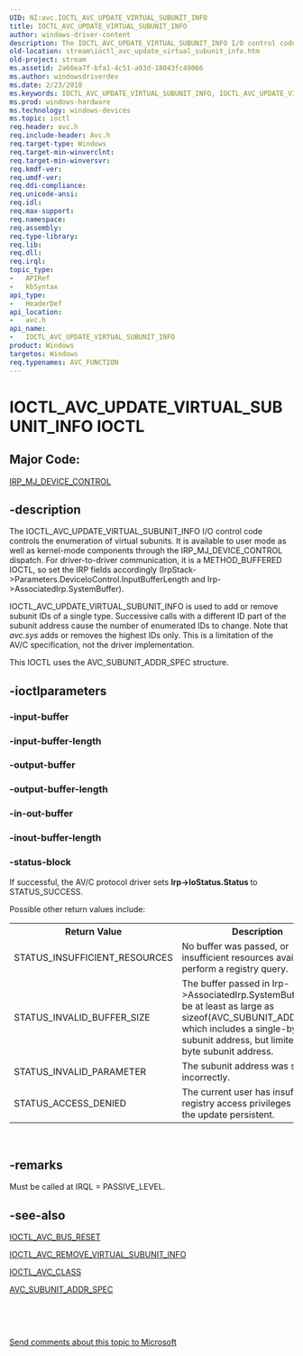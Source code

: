 ```yaml
---
UID: NI:avc.IOCTL_AVC_UPDATE_VIRTUAL_SUBUNIT_INFO
title: IOCTL_AVC_UPDATE_VIRTUAL_SUBUNIT_INFO
author: windows-driver-content
description: The IOCTL_AVC_UPDATE_VIRTUAL_SUBUNIT_INFO I/O control code controls the enumeration of virtual subunits.
old-location: stream\ioctl_avc_update_virtual_subunit_info.htm
old-project: stream
ms.assetid: 2a66ea7f-bfa1-4c51-a93d-18043fc49066
ms.author: windowsdriverdev
ms.date: 2/23/2018
ms.keywords: IOCTL_AVC_UPDATE_VIRTUAL_SUBUNIT_INFO, IOCTL_AVC_UPDATE_VIRTUAL_SUBUNIT_INFO control code [Streaming Media Devices], avc/IOCTL_AVC_UPDATE_VIRTUAL_SUBUNIT_INFO, avcref_70967704-87c3-4d0b-856f-e031ae0011cc.xml, stream.ioctl_avc_update_virtual_subunit_info
ms.prod: windows-hardware
ms.technology: windows-devices
ms.topic: ioctl
req.header: avc.h
req.include-header: Avc.h
req.target-type: Windows
req.target-min-winverclnt: 
req.target-min-winversvr: 
req.kmdf-ver: 
req.umdf-ver: 
req.ddi-compliance: 
req.unicode-ansi: 
req.idl: 
req.max-support: 
req.namespace: 
req.assembly: 
req.type-library: 
req.lib: 
req.dll: 
req.irql: 
topic_type:
-	APIRef
-	kbSyntax
api_type:
-	HeaderDef
api_location:
-	avc.h
api_name:
-	IOCTL_AVC_UPDATE_VIRTUAL_SUBUNIT_INFO
product: Windows
targetos: Windows
req.typenames: AVC_FUNCTION
---
```


# IOCTL_AVC_UPDATE_VIRTUAL_SUBUNIT_INFO IOCTL


##  Major Code: 


[IRP_MJ_DEVICE_CONTROL](https://docs.microsoft.com/en-us/windows-hardware/drivers/kernel/irp-mj-device-control)

## -description



The IOCTL_AVC_UPDATE_VIRTUAL_SUBUNIT_INFO I/O control code controls the enumeration of virtual subunits. It is available to user mode as well as kernel-mode components through the IRP_MJ_DEVICE_CONTROL dispatch. For driver-to-driver communication, it is a METHOD_BUFFERED IOCTL, so set the IRP fields accordingly (IrpStack-&gt;Parameters.DeviceIoControl.InputBufferLength and Irp-&gt;AssociatedIrp.SystemBuffer).

IOCTL_AVC_UPDATE_VIRTUAL_SUBUNIT_INFO is used to add or remove subunit IDs of a single type. Successive calls with a different ID part of the subunit address cause the number of enumerated IDs to change. Note that <i>avc.sys</i> adds or removes the highest IDs only. This is a limitation of the AV/C specification, not the driver implementation.

This IOCTL uses the AVC_SUBUNIT_ADDR_SPEC structure.




## -ioctlparameters




### -input-buffer



<text></text>




### -input-buffer-length



<text></text>




### -output-buffer



<text></text>




### -output-buffer-length



<text></text>




### -in-out-buffer



<text></text>




### -inout-buffer-length



<text></text>




### -status-block

If successful, the AV/C protocol driver sets <b>Irp-&gt;IoStatus.Status </b>to STATUS_SUCCESS.

Possible other return values include:

<table>
<tr>
<th>Return Value</th>
<th>Description</th>
</tr>
<tr>
<td>
STATUS_INSUFFICIENT_RESOURCES

</td>
<td>
No buffer was passed, or insufficient resources available to perform a registry query.

</td>
</tr>
<tr>
<td>
STATUS_INVALID_BUFFER_SIZE

</td>
<td>
The buffer passed in Irp-&gt;AssociatedIrp.SystemBuffer must be at least as large as sizeof(AVC_SUBUNIT_ADDR_SPEC) which includes a single-byte subunit address, but limited to a 32 byte subunit address.

</td>
</tr>
<tr>
<td>
STATUS_INVALID_PARAMETER

</td>
<td>
The subunit address was specified incorrectly.

</td>
</tr>
<tr>
<td>
STATUS_ACCESS_DENIED

</td>
<td>
The current user has insufficient registry access privileges to make the update persistent.

</td>
</tr>
</table>
 


## -remarks



Must be called at IRQL = PASSIVE_LEVEL.




## -see-also

<a href="..\avc\ni-avc-ioctl_avc_bus_reset.md">IOCTL_AVC_BUS_RESET</a>



<a href="..\avc\ni-avc-ioctl_avc_remove_virtual_subunit_info.md">IOCTL_AVC_REMOVE_VIRTUAL_SUBUNIT_INFO</a>



<a href="..\avc\ni-avc-ioctl_avc_class.md">IOCTL_AVC_CLASS</a>



<a href="..\avc\ns-avc-_avc_subunit_addr_spec.md">AVC_SUBUNIT_ADDR_SPEC</a>



 

 

<a href="mailto:wsddocfb@microsoft.com?subject=Documentation%20feedback [stream\stream]:%20IOCTL_AVC_UPDATE_VIRTUAL_SUBUNIT_INFO control code%20 RELEASE:%20(2/23/2018)&amp;body=%0A%0APRIVACY STATEMENT%0A%0AWe use your feedback to improve the documentation. We don't use your email address for any other purpose, and we'll remove your email address from our system after the issue that you're reporting is fixed. While we're working to fix this issue, we might send you an email message to ask for more info. Later, we might also send you an email message to let you know that we've addressed your feedback.%0A%0AFor more info about Microsoft's privacy policy, see http://privacy.microsoft.com/en-us/default.aspx." title="Send comments about this topic to Microsoft">Send comments about this topic to Microsoft</a>


